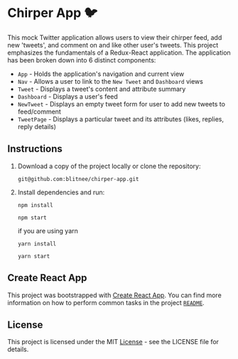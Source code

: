 # Chirper App :bird:

This mock Twitter application allows users to view their chirper feed, add new 'tweets', and comment on and like other user's tweets. This project emphasizes the fundamentals of a Redux-React application. The application has been broken down into 6 distinct components:
* `App` - Holds the application's navigation and current view
* `Nav` - Allows a user to link to the `New Tweet` and `Dashboard` views
* `Tweet` - Displays a tweet's content and attribute summary
* `Dashboard` - Displays a user's feed
* `NewTweet` - Displays an empty tweet form for user to add new tweets to feed/comment
* `TweetPage` - Displays a particular tweet and its attributes (likes, replies, reply details)

## Instructions

1. Download a copy of the project locally or clone the repository:

    `git@github.com:blitnee/chirper-app.git`

2. Install dependencies and run:

    `npm install`

    `npm start`

    if you are using yarn

    `yarn install`

    `yarn start`

## Create React App
This project was bootstrapped with [Create React App](https://github.com/facebookincubator/create-react-app). You can find more information on how to perform common tasks in the project [`README`](https://github.com/facebookincubator/create-react-app/blob/master/packages/react-scripts/template/README.md).

## License
This project is licensed under the MIT [License](https://github.com/computationalcore/myreads/blob/master/LICENSE) - see the LICENSE file for details.